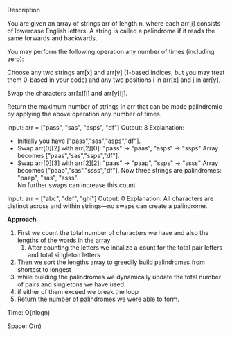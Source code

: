 Description


You are given an array of strings arr of length n, where each arr[i] consists of lowercase English letters. A string is called a palindrome if it reads the same forwards and backwards.

You may perform the following operation any number of times (including zero):

Choose any two strings arr[x] and arr[y] (1-based indices, but you may treat them 0-based in your code) and any two positions i in arr[x] and j in arr[y].

Swap the characters arr[x][i] and arr[y][j].

Return the maximum number of strings in arr that can be made palindromic by applying the above operation any number of times.


Input:  arr = ["pass", "sas", "asps", "df"]
Output: 3
Explanation:
- Initially you have ["pass","sas","asps","df"].
- Swap arr[0][2] with arr[2][0]: 
    "pass" → "paas",  "asps" → "ssps"
  Array becomes ["paas","sas","ssps","df"].
- Swap arr[0][3] with arr[2][2]: 
    "paas" → "paap",  "ssps" → "ssss"
  Array becomes ["paap","sas","ssss","df"].
Now three strings are palindromes: "paap", "sas", "ssss".  
No further swaps can increase this count.


Input:  arr = ["abc", "def", "ghi"]
Output: 0
Explanation:
All characters are distinct across and within strings—no swaps can create a palindrome.


**Approach** 


1. First we count the total number of characters we have and also the lengths of the words in the array
    1. After counting the letters we initalize a count for the total pair letters and total singleton letters
2. Then we sort the lengths array to greedily build palindromes from shortest to longest
3. while building the palindromes we dynamically update the total number of pairs and singletons we have used.
4. if either of them exceed we break the loop
5. Return the number of palindromes we were able to form.

Time: O(nlogn)


Space: O(n)